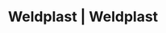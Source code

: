 ---
Link: "file:/Users/vinayakpatel/Downloads/www.weldplast.cz/eshop_products_compare/add/eshop-products-variant236"
product_name: "null"
product_id: "null"
title: "Weldplast | Weldplast"
product_desc: ""
product_specs: ""
product_downloads: ""
href: ""
accessories: ""
similar_products: ""
---